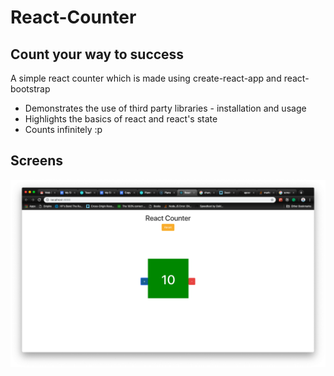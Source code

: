 # React-Counter

## Count your way to success

A simple react counter which is made using create-react-app and react-bootstrap

- Demonstrates the use of third party libraries - installation and usage
- Highlights the basics of react and react's state
- Counts infinitely :p

## Screens

![Alt text](./public/assets/screen1.png?raw=true "Screen 1")

